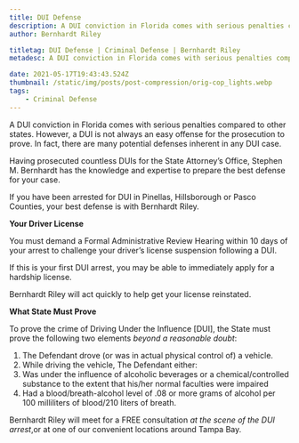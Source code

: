 ```yaml
---
title: DUI Defense
description: A DUI conviction in Florida comes with serious penalties compared to other states.
author: Bernhardt Riley

titletag: DUI Defense | Criminal Defense | Bernhardt Riley
metadesc: A DUI conviction in Florida comes with serious penalties compared to other states.

date: 2021-05-17T19:43:43.524Z
thumbnail: /static/img/posts/post-compression/orig-cop_lights.webp
tags:
    - Criminal Defense
---
```


A DUI conviction in Florida comes with serious penalties compared to other states. However, a DUI is not always an easy offense for the prosecution to prove. In fact, there are many potential defenses
inherent in any DUI case.

Having prosecuted countless DUIs for the State Attorney’s Office, Stephen M. Bernhardt has the knowledge and expertise to prepare the best defense for your case.

If you have been arrested for DUI in Pinellas, Hillsborough or Pasco Counties, your best defense is with Bernhardt Riley.

**Your Driver License**

You must demand a Formal Administrative Review Hearing within 10 days of your arrest to challenge your driver’s license suspension following a DUI.

If this is your first DUI arrest, you may be able to immediately apply for a hardship license.

Bernhardt Riley will act quickly to help get your license reinstated.

**What State Must Prove**

To prove the crime of Driving Under the Influence \[DUI], the State must prove the following two elements *beyond a reasonable doubt*:

1. The Defendant drove (or was in actual physical control of) a vehicle.
2. While driving the vehicle, The Defendant either:
3. Was under the influence of alcoholic beverages or a chemical/controlled substance to the extent that his/her normal faculties were impaired
4. Had a blood/breath-alcohol level of .08 or more grams of alcohol per 100 milliliters of blood/210 liters of breath.

Bernhardt Riley will meet for a FREE consultation *at the scene of the DUI arrest*,or at one of our convenient locations around Tampa Bay.
